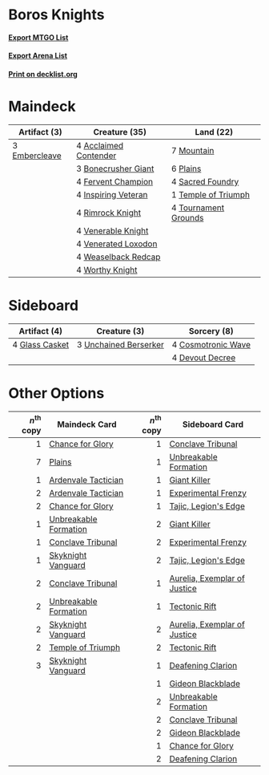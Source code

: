 # Boros Knights

#### [Export MTGO List](../collection/Boros%20Knights/Boros%20Knights.txt)
#### [Export Arena List](../collection/Boros%20Knights/Boros%20Knights_arena.txt)
#### [Print on decklist.org](http://decklist.org/?deckmain=4%09Acclaimed%20Contender%0A3%09Bonecrusher%20Giant%0A3%09Embercleave%0A4%09Fervent%20Champion%0A4%09Inspiring%20Veteran%0A7%09Mountain%0A6%09Plains%0A4%09Rimrock%20Knight%0A4%09Sacred%20Foundry%0A1%09Temple%20of%20Triumph%0A4%09Tournament%20Grounds%0A4%09Venerable%20Knight%0A4%09Venerated%20Loxodon%0A4%09Weaselback%20Redcap%0A4%09Worthy%20Knight&deckside=4%09Cosmotronic%20Wave%0A4%09Devout%20Decree%0A4%09Glass%20Casket%0A3%09Unchained%20Berserker)
# Maindeck

|                                      Artifact (3)                                      |                                         Creature (35)                                          |                                           Land (22)                                           |
|----------------------------------------------------------------------------------------|------------------------------------------------------------------------------------------------|-----------------------------------------------------------------------------------------------|
|3 [Embercleave](http://gatherer.wizards.com/Pages/Card/Details.aspx?multiverseid=473082)|4 [Acclaimed Contender](http://gatherer.wizards.com/Pages/Card/Details.aspx?multiverseid=472963)|7 [Mountain](http://gatherer.wizards.com/Pages/Card/Details.aspx?multiverseid=439859)          |
|                                                                                        |3 [Bonecrusher Giant](http://gatherer.wizards.com/Pages/Card/Details.aspx?multiverseid=473077)  |6 [Plains](http://gatherer.wizards.com/Pages/Card/Details.aspx?multiverseid=439856)            |
|                                                                                        |4 [Fervent Champion](http://gatherer.wizards.com/Pages/Card/Details.aspx?multiverseid=473086)   |4 [Sacred Foundry](http://gatherer.wizards.com/Pages/Card/Details.aspx?multiverseid=405106)    |
|                                                                                        |4 [Inspiring Veteran](http://gatherer.wizards.com/Pages/Card/Details.aspx?multiverseid=473156)  |1 [Temple of Triumph](http://gatherer.wizards.com/Pages/Card/Details.aspx?multiverseid=373560) |
|                                                                                        |4 [Rimrock Knight](http://gatherer.wizards.com/Pages/Card/Details.aspx?multiverseid=473099)     |4 [Tournament Grounds](http://gatherer.wizards.com/Pages/Card/Details.aspx?multiverseid=473210)|
|                                                                                        |4 [Venerable Knight](http://gatherer.wizards.com/Pages/Card/Details.aspx?multiverseid=472997)   |                                                                                               |
|                                                                                        |4 [Venerated Loxodon](http://gatherer.wizards.com/Pages/Card/Details.aspx?multiverseid=452780)  |                                                                                               |
|                                                                                        |4 [Weaselback Redcap](http://gatherer.wizards.com/Pages/Card/Details.aspx?multiverseid=473110)  |                                                                                               |
|                                                                                        |4 [Worthy Knight](http://gatherer.wizards.com/Pages/Card/Details.aspx?multiverseid=472998)      |                                                                                               |


# Sideboard

|                                      Artifact (4)                                       |                                          Creature (3)                                          |                                         Sorcery (8)                                         |
|-----------------------------------------------------------------------------------------|------------------------------------------------------------------------------------------------|---------------------------------------------------------------------------------------------|
|4 [Glass Casket](http://gatherer.wizards.com/Pages/Card/Details.aspx?multiverseid=472977)|3 [Unchained Berserker](http://gatherer.wizards.com/Pages/Card/Details.aspx?multiverseid=466918)|4 [Cosmotronic Wave](http://gatherer.wizards.com/Pages/Card/Details.aspx?multiverseid=452845)|
|                                                                                         |                                                                                                |4 [Devout Decree](http://gatherer.wizards.com/Pages/Card/Details.aspx?multiverseid=466767)   |


# Other Options

|*n*<sup>th</sup> copy|                                         Maindeck Card                                          |*n*<sup>th</sup> copy|                                            Sideboard Card                                             |
|--------------------:|------------------------------------------------------------------------------------------------|--------------------:|-------------------------------------------------------------------------------------------------------|
|                    1|[Chance for Glory](http://gatherer.wizards.com/Pages/Card/Details.aspx?multiverseid=452909)     |                    1|[Conclave Tribunal](http://gatherer.wizards.com/Pages/Card/Details.aspx?multiverseid=452756)           |
|                    7|[Plains](http://gatherer.wizards.com/Pages/Card/Details.aspx?multiverseid=439856)               |                    1|[Unbreakable Formation](http://gatherer.wizards.com/Pages/Card/Details.aspx?multiverseid=457173)       |
|                    1|[Ardenvale Tactician](http://gatherer.wizards.com/Pages/Card/Details.aspx?multiverseid=472967)  |                    1|[Giant Killer](http://gatherer.wizards.com/Pages/Card/Details.aspx?multiverseid=472976)                |
|                    2|[Ardenvale Tactician](http://gatherer.wizards.com/Pages/Card/Details.aspx?multiverseid=472967)  |                    1|[Experimental Frenzy](http://gatherer.wizards.com/Pages/Card/Details.aspx?multiverseid=452849)         |
|                    2|[Chance for Glory](http://gatherer.wizards.com/Pages/Card/Details.aspx?multiverseid=452909)     |                    1|[Tajic, Legion's Edge](http://gatherer.wizards.com/Pages/Card/Details.aspx?multiverseid=452954)        |
|                    1|[Unbreakable Formation](http://gatherer.wizards.com/Pages/Card/Details.aspx?multiverseid=457173)|                    2|[Giant Killer](http://gatherer.wizards.com/Pages/Card/Details.aspx?multiverseid=472976)                |
|                    1|[Conclave Tribunal](http://gatherer.wizards.com/Pages/Card/Details.aspx?multiverseid=452756)    |                    2|[Experimental Frenzy](http://gatherer.wizards.com/Pages/Card/Details.aspx?multiverseid=452849)         |
|                    1|[Skyknight Vanguard](http://gatherer.wizards.com/Pages/Card/Details.aspx?multiverseid=466972)   |                    2|[Tajic, Legion's Edge](http://gatherer.wizards.com/Pages/Card/Details.aspx?multiverseid=452954)        |
|                    2|[Conclave Tribunal](http://gatherer.wizards.com/Pages/Card/Details.aspx?multiverseid=452756)    |                    1|[Aurelia, Exemplar of Justice](http://gatherer.wizards.com/Pages/Card/Details.aspx?multiverseid=452903)|
|                    2|[Unbreakable Formation](http://gatherer.wizards.com/Pages/Card/Details.aspx?multiverseid=457173)|                    1|[Tectonic Rift](http://gatherer.wizards.com/Pages/Card/Details.aspx?multiverseid=234568)               |
|                    2|[Skyknight Vanguard](http://gatherer.wizards.com/Pages/Card/Details.aspx?multiverseid=466972)   |                    2|[Aurelia, Exemplar of Justice](http://gatherer.wizards.com/Pages/Card/Details.aspx?multiverseid=452903)|
|                    2|[Temple of Triumph](http://gatherer.wizards.com/Pages/Card/Details.aspx?multiverseid=373560)    |                    2|[Tectonic Rift](http://gatherer.wizards.com/Pages/Card/Details.aspx?multiverseid=234568)               |
|                    3|[Skyknight Vanguard](http://gatherer.wizards.com/Pages/Card/Details.aspx?multiverseid=466972)   |                    1|[Deafening Clarion](http://gatherer.wizards.com/Pages/Card/Details.aspx?multiverseid=452915)           |
|                     |                                                                                                |                    1|[Gideon Blackblade](http://gatherer.wizards.com/Pages/Card/Details.aspx?multiverseid=463943)           |
|                     |                                                                                                |                    2|[Unbreakable Formation](http://gatherer.wizards.com/Pages/Card/Details.aspx?multiverseid=457173)       |
|                     |                                                                                                |                    2|[Conclave Tribunal](http://gatherer.wizards.com/Pages/Card/Details.aspx?multiverseid=452756)           |
|                     |                                                                                                |                    2|[Gideon Blackblade](http://gatherer.wizards.com/Pages/Card/Details.aspx?multiverseid=463943)           |
|                     |                                                                                                |                    1|[Chance for Glory](http://gatherer.wizards.com/Pages/Card/Details.aspx?multiverseid=452909)            |
|                     |                                                                                                |                    2|[Deafening Clarion](http://gatherer.wizards.com/Pages/Card/Details.aspx?multiverseid=452915)           |

